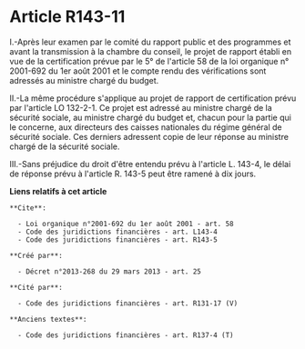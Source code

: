 # Article R143-11

I.-Après leur examen par le comité du rapport public et des programmes et avant la transmission à la chambre du conseil, le
projet de rapport établi en vue de la certification prévue par le 5° de l'article 58 de la loi organique n° 2001-692 du 1er
août 2001 et le compte rendu des vérifications sont adressés au ministre chargé du budget. 

II.-La même procédure s'applique au projet de rapport de certification prévu par l'article LO 132-2-1. Ce projet est adressé
au ministre chargé de la sécurité sociale, au ministre chargé du budget et, chacun pour la partie qui le concerne, aux
directeurs des caisses nationales du régime général de sécurité sociale. Ces derniers adressent copie de leur réponse au
ministre chargé de la sécurité sociale. 

III.-Sans préjudice du droit d'être entendu prévu à l'article L. 143-4, le délai de réponse prévu à l'article R. 143-5 peut
être ramené à dix jours.

**Liens relatifs à cet article**

	**Cite**:

	  - Loi organique n°2001-692 du 1er août 2001 - art. 58
	  - Code des juridictions financières - art. L143-4
	  - Code des juridictions financières - art. R143-5

	**Créé par**:

	  - Décret n°2013-268 du 29 mars 2013 - art. 25

	**Cité par**:

	  - Code des juridictions financières - art. R131-17 (V)

	**Anciens textes**:

	  - Code des juridictions financières - art. R137-4 (T)
